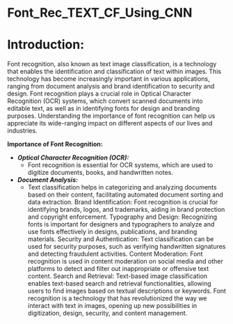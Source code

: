 # Font_Rec_TEXT_CF_Using_CNN

# **Introduction:**

Font recognition, also known as text image classification, is a technology that enables the identification and classification of text within images. This technology has become increasingly important in various applications, ranging from document analysis and brand identification to security and design. Font recognition plays a crucial role in Optical Character Recognition (OCR) systems, which convert scanned documents into editable text, as well as in identifying fonts for design and branding purposes. Understanding the importance of font recognition can help us appreciate its wide-ranging impact on different aspects of our lives and industries.

**Importance of Font Recognition:**

* ***Optical Character Recognition (OCR):***
  * Font recognition is essential for OCR systems, which are used to digitize documents, books, and handwritten notes.
* ***Document Analysis:***
  * Text classification helps in categorizing and analyzing documents based on their content, facilitating automated document sorting and data extraction.
Brand Identification: Font recognition is crucial for identifying brands, logos, and trademarks, aiding in brand protection and copyright enforcement.
Typography and Design: Recognizing fonts is important for designers and typographers to analyze and use fonts effectively in designs, publications, and branding materials.
Security and Authentication: Text classification can be used for security purposes, such as verifying handwritten signatures and detecting fraudulent activities.
Content Moderation: Font recognition is used in content moderation on social media and other platforms to detect and filter out inappropriate or offensive text content.
Search and Retrieval: Text-based image classification enables text-based search and retrieval functionalities, allowing users to find images based on textual descriptions or keywords.
Font recognition is a technology that has revolutionized the way we interact with text in images, opening up new possibilities in digitization, design, security, and content management.
